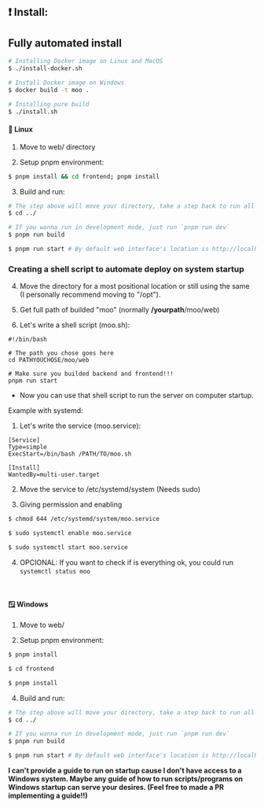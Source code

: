 ## ❗️ Install:

## Fully automated install

```sh
# Installing Docker image on Linux and MacOS
$ ./install-docker.sh

# Install Docker image on Windows
$ docker build -t moo .

# Installing pure build
$ ./install.sh
```

#### 🐧 Linux
1. Move to web/ directory

2. Setup pnpm environment:
```bash
$ pnpm install && cd frontend; pnpm install
```

3. Build and run:
```bash
# The step above will move your directory, take a step back to run all properly
$ cd ../

# If you wanna run in development mode, just run `pnpm run dev`
$ pnpm run build

$ pnpm run start # By default web interface's location is http://localhost:3000/
```

### Creating a shell script to automate deploy on system startup

4. Move the directory for a most positional location or still using the same (I personally recommend moving to "/opt").

5. Get full path of builded "moo" (normally **/yourpath**/moo/web)

6. Let's write a shell script (moo.sh):
```
#!/bin/bash

# The path you chose goes here
cd PATHYOUCHOSE/moo/web

# Make sure you builded backend and frontend!!!
pnpm run start
```

- Now you can use that shell script to run the server on computer startup.

Example with systemd:

1. Let's write the service (moo.service):
```
[Service]
Type=simple
ExecStart=/bin/bash /PATH/TO/moo.sh

[Install]
WantedBy=multi-user.target
```

2. Move the service to /etc/systemd/system (Needs sudo)

3. Giving permission and enabling
```sh
$ chmod 644 /etc/systemd/system/moo.service

$ sudo systemctl enable moo.service

$ sudo systemctl start moo.service
```

4. OPCIONAL: If you want to check if is everything ok, you could run `systemctl status moo`

<br />

#### 🪟 Windows
1. Move to web/

2. Setup pnpm environment:
```bash
$ pnpm install

$ cd frontend

$ pnpm install
```

4. Build and run:
```bash
# The step above will move your directory, take a step back to run all properly
$ cd ../

# If you wanna run in development mode, just run `pnpm run dev`
$ pnpm run build

$ pnpm run start # By default web interface's location is http://localhost:3000/
```

**I can't provide a guide to run on startup cause I don't have access to a Windows system.
Maybe any guide of how to run scripts/programs on Windows startup can serve your desires. (Feel free to made a PR 
implementing a guide!!)**
